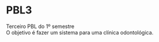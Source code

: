# PBL3
Terceiro PBL do 1º semestre<br/>O objetivo é fazer um sistema para uma clínica odontológica.
